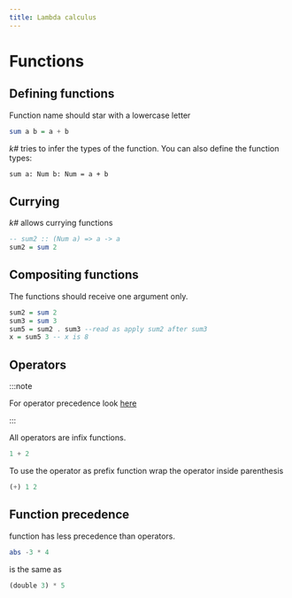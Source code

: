 ```yaml
---
title: Lambda calculus
---
```


# Functions


## Defining functions

Function name should star with a lowercase letter

```haskell
sum a b = a + b
```

*k#* tries to infer the types of the function. You can also define the function types:

```fsharp
sum a: Num b: Num = a + b
```

## Currying

*k#* allows currying functions

```haskell
-- sum2 :: (Num a) => a -> a
sum2 = sum 2
```

## Compositing functions

The functions should receive one argument only.

```haskell
sum2 = sum 2
sum3 = sum 3
sum5 = sum2 . sum3 --read as apply sum2 after sum3
x = sum5 3 -- x is 8
```

## Operators 

:::note 

For operator precedence look [here](0003-syntax.md#operator-precedence)

:::

All operators are infix functions. 

```haskell
1 + 2
```

To use the operator as prefix function wrap the operator inside parenthesis

```haskell
(+) 1 2
```

## Function precedence

function has less precedence than operators.

```haskell
abs -3 * 4 
```

is the same as

```haskell
(double 3) * 5
```
